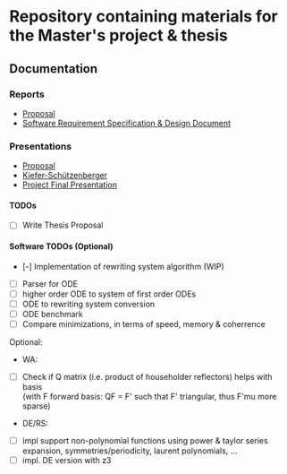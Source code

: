 # Repository containing materials for the Master's project & thesis
 
## Documentation
### Reports
 - [Proposal](doc/project/proposal/proposal.pdf)  
 - [Software Requirement Specification & Design Document](doc/project/software/SRS_SDD.pdf)
 
### Presentations
- [Proposal](doc/project/proposal/proposal_presentation.pdf)  
- [Kiefer-Schützenberger](doc/project/software/KieferPresentation)  
- [Project Final Presentation](doc/project/Project_Presentation.pdf)  

#### TODOs
- [ ] Write Thesis Proposal  

#### Software TODOs (Optional)  
- [-] Implementation of rewriting system algorithm (WIP)  
- [ ] Parser for ODE  
- [ ] higher order ODE to system of first order ODEs  
- [ ] ODE to rewriting system conversion
- [ ] ODE benchmark   
- [ ] Compare minimizations, in terms of speed, memory & coherrence   

Optional:  
- WA:  
- [ ] Check if Q matrix (i.e. product of householder reflectors) helps with basis   
    (with F forward basis: QF = F' such that F' triangular, thus F'mu more sparse) 

- DE/RS:
- [ ] impl support non-polynomial functions using power & taylor series expansion, symmetries/periodicity, laurent polynomials, ...  
- [ ] impl. DE version with z3    
